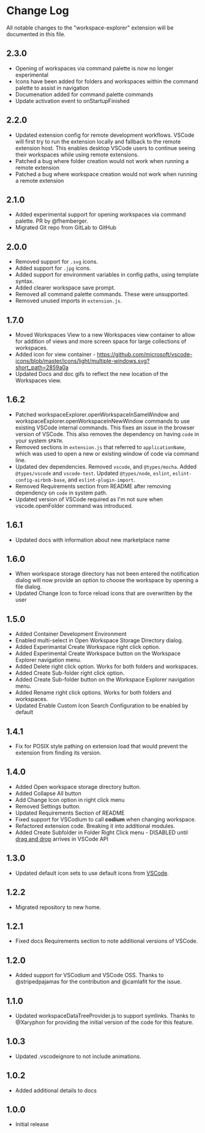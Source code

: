 # Change Log

All notable changes to the "workspace-explorer" extension will be documented in this file.

## 2.3.0

- Opening of workspaces via command palette is now no longer experimental
- Icons have been added for folders and workspaces within the command palette to assist in navigation
- Documenation added for command palette commands
- Update activation event to onStartupFinished

## 2.2.0

- Updated extension config for remote development workflows. VSCode will first try to run the extension locally and fallback to the remote extension host. This enables desktop VSCode users to continue seeing their workspaces while using remote extensions.
- Patched a bug where folder creation would not work when running a remote extension
- Patched a bug where workspace creation would not work when running a remote extension

## 2.1.0

- Added experimental support for opening workspaces via command palette. PR by @fhemberger.
- Migrated Git repo from GitLab to GitHub

## 2.0.0

- Removed support for `.svg` icons.
- Added support for `.jpg` icons.
- Added support for environment variables in config paths, using template syntax.
- Added clearer workspace save prompt.
- Removed all command palette commands. These were unsupported.
- Removed unused imports in `extension.js`.

## 1.7.0

- Moved Workspaces View to a new Workspaces view container to allow for addition of views and more screen space for large collections of workspaces.
- Added icon for view container - https://github.com/microsoft/vscode-icons/blob/master/icons/light/multiple-windows.svg?short_path=2859a0a
- Updated Docs and doc gifs to reflect the new location of the Workspaces view.

## 1.6.2

- Patched workspaceExplorer.openWorkspaceInSameWindow and workspaceExplorer.openWorkspaceInNewWindow commands to use existing VSCode internal commands. This fixes an issue in the browser version of VSCode. This also removes the dependency
  on having `code` in your system `$PATH`.
- Removed sections in `extension.js` that referred to `applicationName`,
  which was used to open a new or existing window of code via command line.
- Updated dev dependencies. Removed `vscode`, and `@types/mocha`. Added `@types/vscode` and `vscode-test`. Updated `@types/node`, `eslint`, `eslint-config-airbnb-base`, and `eslint-plugin-import`.
- Removed Requirements section from README after removing dependency on `code` in system path.
- Updated version of VSCode required as I'm not sure when vscode.openFolder command was introduced.

## 1.6.1

- Updated docs with information about new marketplace name

## 1.6.0

- When workspace storage directory has not been entered the notification dialog will now provide an option to choose the workspace by opening a file dialog.
- Updated Change Icon to force reload icons that are overwritten by the user

## 1.5.0

- Added Container Development Environment
- Enabled multi-select in Open Workspace Storage Directory dialog.
- Added Experimantal Create Workspace right click option.
- Added Experimental Create Workspace button on the Workspace Explorer navigation menu.
- Added Delete right click option. Works for both folders and workspaces.
- Added Create Sub-folder right click option.
- Added Create Sub-folder button on the Workspace Explorer navigation menu.
- Added Rename right click options. Works for both folders and workspaces.
- Updated Enable Custom Icon Search Configuration to be enabled by default

## 1.4.1

- Fix for POSIX style pathing on extension load that would prevent the extension from finding its version.

## 1.4.0

- Added Open workspace storage directory button.
- Added Collapse All button
- Add Change Icon option in right click menu
- Removed Settings button.
- Updated Requirements Section of README
- Fixed support for VSCodium to call **codium** when changing workspace.
- Refactored extension code. Breaking it into additional modules.
- Added Create Subfolder in Folder Right Click menu - DISABLED until [drag and drop](https://github.com/microsoft/vscode/issues/32592) arrives in VSCode API

## 1.3.0

- Updated default icon sets to use default icons from [VSCode](https://github.com/microsoft/vscode-icons).

## 1.2.2

- Migrated repository to new home.

## 1.2.1

- Fixed docs Requirements section to note additional versions of VSCode.

## 1.2.0

- Added support for VSCodium and VSCode OSS. Thanks to @stripedpajamas
  for the contribution and @camlafit for the issue.

## 1.1.0

- Updated workspaceDataTreeProvider.js to support symlinks. Thanks to
  @Xaryphon for providing the initial version of the code for this feature.

## 1.0.3

- Updated .vscodeignore to not include animations.

## 1.0.2

- Added additional details to docs

## 1.0.0

- Initial release
